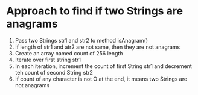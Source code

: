 # Approach to find if two Strings are anagrams

1. Pass two Strings str1 and str2 to method isAnagram()
2. If length of str1 and atr2 are not same, then they are not anagrams
3. Create an array named count of 256 length
4. Iterate over first string str1
5. In each iteration, increment the count of first String str1 and decrement teh count of second String str2
6. If count of any character is not O at the end, it means two Strings are not anagrams
